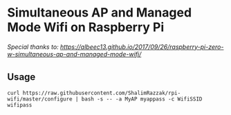 # Simultaneous AP and Managed Mode Wifi on Raspberry Pi

###### Special thanks to: https://albeec13.github.io/2017/09/26/raspberry-pi-zero-w-simultaneous-ap-and-managed-mode-wifi/


## Usage
```
curl https://raw.githubusercontent.com/ShalimRazzak/rpi-wifi/master/configure | bash -s -- -a MyAP myappass -c WifiSSID wifipass

```
